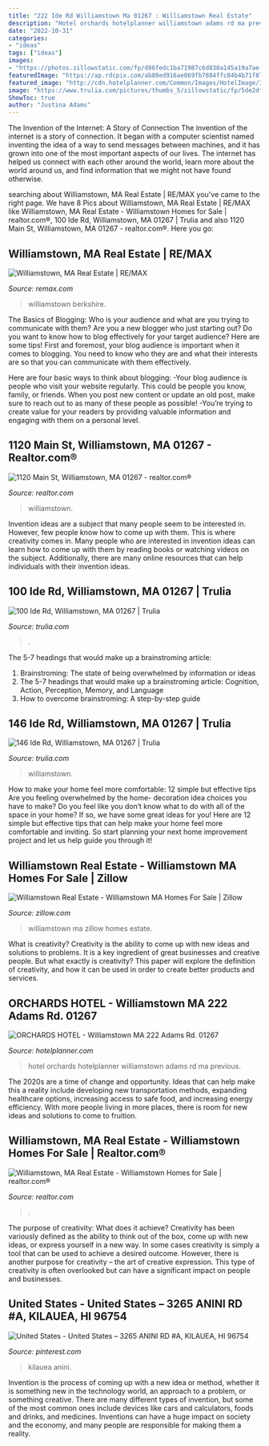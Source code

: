 ```yaml
---
title: "222 Ide Rd Williamstown Ma 01267 : Williamstown Real Estate"
description: "Hotel orchards hotelplanner williamstown adams rd ma previous"
date: "2022-10-31"
categories:
- "ideas"
tags: ["ideas"]
images:
- "https://photos.zillowstatic.com/fp/d86fedc1ba71987c6d830a145a19a7ae-p_e.jpg"
featuredImage: "https://ap.rdcpix.com/ab80ed916ae869fb7884ffc84b4b71f8l-b1878142821od-w480_h360.jpg"
featured_image: "http://cdn.hotelplanner.com/Common/Images/HotelImage/36412.jpg"
image: "https://www.trulia.com/pictures/thumbs_5/zillowstatic/fp/5de2df4f5d1274f88d3fad3b70202a79-full.jpg"
ShowToc: true
author: "Justina Adams"
---
```



The Invention of the Internet: A Story of Connection
The invention of the internet is a story of connection. It began with a computer scientist named inventing the idea of a way to send messages between machines, and it has grown into one of the most important aspects of our lives. The internet has helped us connect with each other around the world, learn more about the world around us, and find information that we might not have found otherwise.

	

		
searching about Williamstown, MA Real Estate | RE/MAX you've came to the right page. We have 8 Pics about Williamstown, MA Real Estate | RE/MAX like Williamstown, MA Real Estate - Williamstown Homes for Sale | realtor.com®, 100 Ide Rd, Williamstown, MA 01267 | Trulia and also 1120 Main St, Williamstown, MA 01267 - realtor.com®. Here you go:
		
    
## Williamstown, MA Real Estate | RE/MAX

<img loading=lazy src="https://s3.amazonaws.com/rets-images-brk/ca73af4671b636625330b98a66533b5e86c7d7da-1-medium.jpeg" onerror="this.onerror=null;this.src='https://tse2.mm.bing.net/th?id=OIP.qkOhaQckmedfm8MZePaE3gAAAA&amp;pid=15.1';" alt="Williamstown, MA Real Estate | RE/MAX">

_Source: remax.com_

>williamstown berkshire. 

	

The Basics of Blogging: Who is your audience and what are you trying to communicate with them?
Are you a new blogger who just starting out? Do you want to know how to blog effectively for your target audience? Here are some tips! 
First and foremost, your blog audience is important when it comes to blogging. You need to know who they are and what their interests are so that you can communicate with them effectively. 

Here are four basic ways to think about blogging:
-Your blog audience is people who visit your website regularly. This could be people you know, family, or friends. When you post new content or update an old post, make sure to reach out to as many of these people as possible! 
-You’re trying to create value for your readers by providing valuable information and engaging with them on a personal level.

    
## 1120 Main St, Williamstown, MA 01267 - Realtor.com®

<img loading=lazy src="http://ap.rdcpix.com/234682757/e11e07c740bdca6c278a225b049ae128l-m0xd-w480_h480_q80.jpg" onerror="this.onerror=null;this.src='https://tse3.mm.bing.net/th?id=OIP.wnIXBZmpmhmbToOPnngXjQHaFj&amp;pid=15.1';" alt="1120 Main St, Williamstown, MA 01267 - realtor.com®">

_Source: realtor.com_

>williamstown. 

	

Invention ideas are a subject that many people seem to be interested in. However, few people know how to come up with them. This is where creativity comes in. Many people who are interested in invention ideas can learn how to come up with them by reading books or watching videos on the subject. Additionally, there are many online resources that can help individuals with their invention ideas.

    
## 100 Ide Rd, Williamstown, MA 01267 | Trulia

<img loading=lazy src="https://www.trulia.com/pictures/thumbs_5/zillowstatic/fp/7338d1a15c84331f9b8ef33e72a79bba-full.jpg" onerror="this.onerror=null;this.src='https://tse4.mm.bing.net/th?id=OIP.4chAt8n0MRFPFcJSCGcjqAHaFj&amp;pid=15.1';" alt="100 Ide Rd, Williamstown, MA 01267 | Trulia">

_Source: trulia.com_

>. 

	

The 5-7 headings that would make up a brainstroming article:
1. Brainstroming: The state of being overwhelmed by information or ideas
2. The 5-7 headings that would make up a brainstroming article: Cognition, Action, Perception, Memory, and Language
3. How to overcome brainstroming: A step-by-step guide

    
## 146 Ide Rd, Williamstown, MA 01267 | Trulia

<img loading=lazy src="https://www.trulia.com/pictures/thumbs_5/zillowstatic/fp/5de2df4f5d1274f88d3fad3b70202a79-full.jpg" onerror="this.onerror=null;this.src='https://tse2.mm.bing.net/th?id=OIP.oRiZb9f4PHbRiSDtELEpNwHaE7&amp;pid=15.1';" alt="146 Ide Rd, Williamstown, MA 01267 | Trulia">

_Source: trulia.com_

>williamstown. 

	

How to make your home feel more comfortable: 12 simple but effective tips
Are you feeling overwhelmed by the home- decoration idea choices you have to make? Do you feel like you don’t know what to do with all of the space in your home? If so, we have some great ideas for you! Here are 12 simple but effective tips that can help make your home feel more comfortable and inviting. So start planning your next home improvement project and let us help guide you through it!

    
## Williamstown Real Estate - Williamstown MA Homes For Sale | Zillow

<img loading=lazy src="https://photos.zillowstatic.com/fp/d86fedc1ba71987c6d830a145a19a7ae-p_e.jpg" onerror="this.onerror=null;this.src='https://tse4.mm.bing.net/th?id=OIP.RByLQKRRYtxSbsvVK10vDgHaFi&amp;pid=15.1';" alt="Williamstown Real Estate - Williamstown MA Homes For Sale | Zillow">

_Source: zillow.com_

>williamstown ma zillow homes estate. 

	

What is creativity?
Creativity is the ability to come up with new ideas and solutions to problems. It is a key ingredient of great businesses and creative people. But what exactly is creativity? This paper will explore the definition of creativity, and how it can be used in order to create better products and services.

    
## ORCHARDS HOTEL - Williamstown MA 222 Adams Rd. 01267

<img loading=lazy src="http://cdn.hotelplanner.com/Common/Images/HotelImage/36412.jpg" onerror="this.onerror=null;this.src='https://tse4.mm.bing.net/th?id=OIP.wdkDIWcc0JKZHZl0ezs-EAHaDW&amp;pid=15.1';" alt="ORCHARDS HOTEL - Williamstown MA 222 Adams Rd. 01267">

_Source: hotelplanner.com_

>hotel orchards hotelplanner williamstown adams rd ma previous. 

	

The 2020s are a time of change and opportunity. Ideas that can help make this a reality include developing new transportation methods, expanding healthcare options, increasing access to safe food, and increasing energy efficiency. With more people living in more places, there is room for new ideas and solutions to come to fruition.

    
## Williamstown, MA Real Estate - Williamstown Homes For Sale | Realtor.com®

<img loading=lazy src="https://ap.rdcpix.com/ab80ed916ae869fb7884ffc84b4b71f8l-b1878142821od-w480_h360.jpg" onerror="this.onerror=null;this.src='https://tse4.mm.bing.net/th?id=OIP.UEz_9mGh1iMRQDswhgcNuAHaE8&amp;pid=15.1';" alt="Williamstown, MA Real Estate - Williamstown Homes for Sale | realtor.com®">

_Source: realtor.com_

>. 

	

The purpose of creativity: What does it achieve?
Creativity has been variously defined as the ability to think out of the box, come up with new ideas, or express yourself in a new way. In some cases creativity is simply a tool that can be used to achieve a desired outcome. However, there is another purpose for creativity – the art of creative expression. This type of creativity is often overlooked but can have a significant impact on people and businesses.

    
## United States - United States – 3265 ANINI RD #A, KILAUEA, HI 96754

<img loading=lazy src="https://i.pinimg.com/originals/e6/84/a8/e684a8b79f8635991b4bab8dbfa3287e.jpg" onerror="this.onerror=null;this.src='https://tse3.mm.bing.net/th?id=OIP.b9pdHS9ZX0NYwVlQGRMTIgHaE8&amp;pid=15.1';" alt="United States - United States – 3265 ANINI RD #A, KILAUEA, HI 96754">

_Source: pinterest.com_

>kilauea anini. 

	

Invention is the process of coming up with a new idea or method, whether it is something new in the technology world, an approach to a problem, or something creative. There are many different types of invention, but some of the most common ones include devices like cars and calculators, foods and drinks, and medicines. Inventions can have a huge impact on society and the economy, and many people are responsible for making them a reality.

